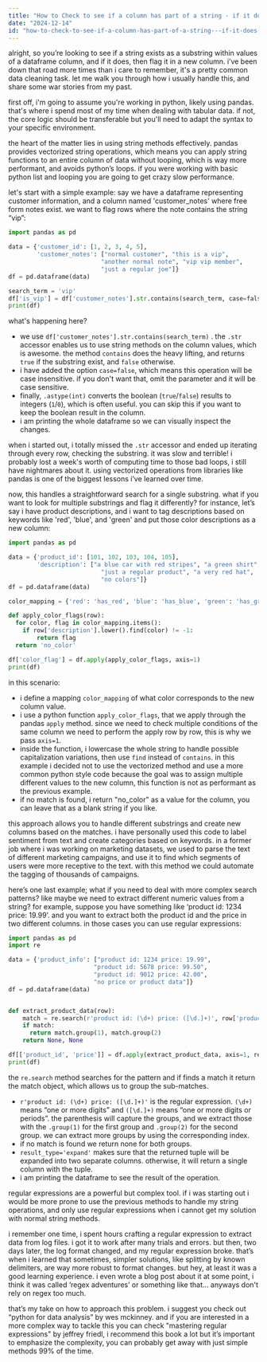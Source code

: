 ```yaml
---
title: "How to Check to see if a column has part of a string - if it does, I want to return a value to a new column?"
date: "2024-12-14"
id: "how-to-check-to-see-if-a-column-has-part-of-a-string---if-it-does-i-want-to-return-a-value-to-a-new-column"
---
```


alright, so you’re looking to see if a string exists as a substring within values of a dataframe column, and if it does, then flag it in a new column. i’ve been down that road more times than i care to remember, it's a pretty common data cleaning task. let me walk you through how i usually handle this, and share some war stories from my past.

first off, i'm going to assume you're working in python, likely using pandas. that's where i spend most of my time when dealing with tabular data. if not, the core logic should be transferable but you'll need to adapt the syntax to your specific environment.

the heart of the matter lies in using string methods effectively. pandas provides vectorized string operations, which means you can apply string functions to an entire column of data without looping, which is way more performant, and avoids python’s loops.  if you were working with basic python list and looping you are going to get crazy slow performance.

let's start with a simple example: say we have a dataframe representing customer information, and a column named 'customer_notes' where free form notes exist. we want to flag rows where the note contains the string “vip”:

```python
import pandas as pd

data = {'customer_id': [1, 2, 3, 4, 5],
        'customer_notes': ["normal customer", "this is a vip",
                          "another normal note", "vip vip member",
                          "just a regular joe"]}
df = pd.dataframe(data)

search_term = 'vip'
df['is_vip'] = df['customer_notes'].str.contains(search_term, case=false).astype(int)
print(df)

```

what's happening here?

*   we use `df['customer_notes'].str.contains(search_term)` . the `.str` accessor enables us to use string methods on the column values, which is awesome. the method `contains` does the heavy lifting, and returns `true` if the substring exist, and `false` otherwise.
*   i have added the option `case=false`, which means this operation will be case insensitive. if you don't want that, omit the parameter and it will be case sensitive.
*   finally, `.astype(int)` converts the boolean (`true`/`false`) results to integers (`1`/`0`), which is often useful. you can skip this if you want to keep the boolean result in the column.
*  i am printing the whole dataframe so we can visually inspect the changes.

when i started out, i totally missed the `.str` accessor and ended up iterating through every row, checking the substring. it was slow and terrible! i probably lost a week's worth of computing time to those bad loops, i still have nightmares about it. using vectorized operations from libraries like pandas is one of the biggest lessons i’ve learned over time.

now, this handles a straightforward search for a single substring. what if you want to look for multiple substrings and flag it differently? for instance, let’s say i have product descriptions, and i want to tag descriptions based on keywords like 'red', 'blue', and 'green' and put those color descriptions as a new column:

```python
import pandas as pd

data = {'product_id': [101, 102, 103, 104, 105],
        'description': ["a blue car with red stripes", "a green shirt",
                          "just a regular product", "a very red hat",
                          "no colors"]}
df = pd.dataframe(data)

color_mapping = {'red': 'has_red', 'blue': 'has_blue', 'green': 'has_green'}

def apply_color_flags(row):
  for color, flag in color_mapping.items():
    if row['description'].lower().find(color) != -1:
        return flag
  return 'no_color'

df['color_flag'] = df.apply(apply_color_flags, axis=1)
print(df)

```

in this scenario:

*   i define a mapping `color_mapping` of what color corresponds to the new column value.
*   i use a python function `apply_color_flags`, that we apply through the pandas `apply` method. since we need to check multiple conditions of the same column we need to perform the apply row by row, this is why we pass `axis=1`.
*   inside the function, i lowercase the whole string to handle possible capitalization variations, then use `find` instead of `contains`. in this example i decided not to use the vectorized method and use a more common python style code because the goal was to assign multiple different values to the new column, this function is not as performant as the previous example.
*   if no match is found, i return "no\_color" as a value for the column, you can leave that as a blank string if you like.

this approach allows you to handle different substrings and create new columns based on the matches. i have personally used this code to label sentiment from text and create categories based on keywords. in a former job where i was working on marketing datasets, we used to parse the text of different marketing campaigns, and use it to find which segments of users were more receptive to the text. with this method we could automate the tagging of thousands of campaigns.

here’s one last example; what if you need to deal with more complex search patterns? like maybe we need to extract different numeric values from a string? for example, suppose you have something like ‘product id: 1234 price: 19.99’. and you want to extract both the product id and the price in two different columns. in those cases you can use regular expressions:

```python
import pandas as pd
import re

data = {'product_info': ["product id: 1234 price: 19.99",
                        "product id: 5678 price: 99.50",
                        "product id: 9012 price: 42.00",
                        "no price or product data"]}
df = pd.dataframe(data)


def extract_product_data(row):
    match = re.search(r'product id: (\d+) price: ([\d.]+)', row['product_info'])
    if match:
      return match.group(1), match.group(2)
    return None, None

df[['product_id', 'price']] = df.apply(extract_product_data, axis=1, result_type='expand')
print(df)
```

the `re.search` method searches for the pattern and if finds a match it return the match object, which allows us to group the sub-matches.

*   `r'product id: (\d+) price: ([\d.]+)'` is the regular expression. `(\d+)` means “one or more digits” and `([\d.]+)` means “one or more digits or periods”. the parenthesis will capture the groups, and we extract those with the `.group(1)` for the first group and `.group(2)` for the second group. we can extract more groups by using the corresponding index.
*   if no match is found we return none for both groups.
*   `result_type='expand'` makes sure that the returned tuple will be expanded into two separate columns. otherwise, it will return a single column with the tuple.
*  i am printing the dataframe to see the result of the operation.

regular expressions are a powerful but complex tool. if i was starting out i would be more prone to use the previous methods to handle my string operations, and only use regular expressions when i cannot get my solution with normal string methods.

i remember one time, i spent hours crafting a regular expression to extract data from log files. i got it to work after many trials and errors. but then, two days later, the log format changed, and my regular expression broke. that’s when i learned that sometimes, simpler solutions, like splitting by known delimiters, are way more robust to format changes. but hey, at least it was a good learning experience. i even wrote a blog post about it at some point, i think it was called ‘regex adventures’ or something like that... anyways don't rely on regex too much.

that’s my take on how to approach this problem. i suggest you check out “python for data analysis” by wes mckinney. and if you are interested in a more complex way to tackle this you can check "mastering regular expressions" by jeffrey friedl, i recommend this book a lot but it’s important to emphasize the complexity, you can probably get away with just simple methods 99% of the time.
